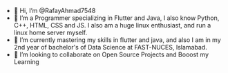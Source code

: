 - 👋 Hi, I’m @RafayAhmad7548
- 👀 I’m a Programmer specializing in Flutter and Java, I also know Python, C++, HTML, CSS and JS. I also am a huge linux enthusiast, and run a linux home server myself.
- 🌱 I’m currently mastering my skills in flutter and java, and also I am in my 2nd year of bachelor's of Data Science at FAST-NUCES, Islamabad.
-  💞️ I’m looking to collaborate on Open Source Projects and Booost my Learning

<!---
RafayAhmad7548/RafayAhmad7548 is a ✨ special ✨ repository because its `README.md` (this file) appears on your GitHub profile.
You can click the Preview link to take a look at your changes.
--->
